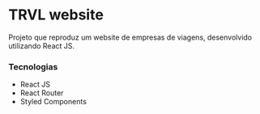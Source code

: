 # TRVL website

Projeto que reproduz um website de empresas de viagens, desenvolvido utilizando React JS.

### Tecnologias

- React JS
- React Router
- Styled Components
